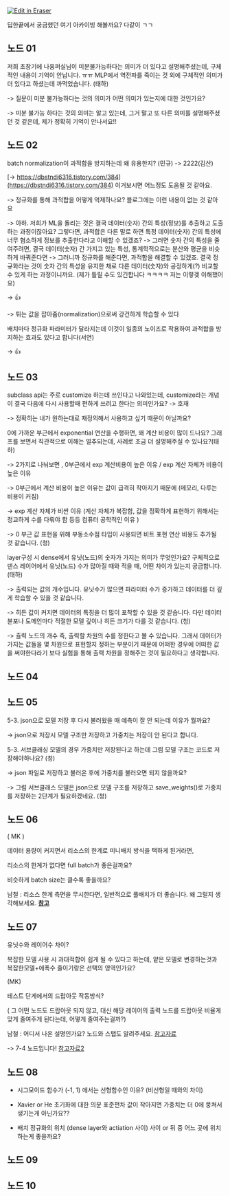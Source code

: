 <p><a target="_blank" href="https://app.eraser.io/workspace/Qt07yUo7CrWs1msnek4z" id="edit-in-eraser-github-link"><img alt="Edit in Eraser" src="https://firebasestorage.googleapis.com/v0/b/second-petal-295822.appspot.com/o/images%2Fgithub%2FOpen%20in%20Eraser.svg?alt=media&amp;token=968381c8-a7e7-472a-8ed6-4a6626da5501"></a></p>

딥한끝에서 궁금했던 여기 아카이빙 해볼까요? 다같이 ㄱㄱ



## 노드 01
저희 초창기에 나융퍼실님이 미분불가능하다는 의미가 더 있다고 설명해주셨는데, 구체적인 내용이 기억이 안납니다. ㅠㅠ MLP에서 역전파를 죽이는 것 외에 구체적인 의미가 더 있다고 하셨는데 까먹었습니다.  (태하)

-> 질문이 미분 불가능하다는 것의 의미가 어떤 의미가 있는지에 대한 것인가요? 

-> 미분 불가능 하다는 것의 의미는 알고 있는데, 그거 말고 또 다른 의미를 설명해주셨던 것 같은데, 제가 정확히 기억이 안나서요!!



## 노드 02
batch normalization이 과적합을 방지하는데 왜 유용한지?  (민규)  -> 2222(김산)

[﻿-> ﻿https://dbstndi6316.tistory.com/384](https://dbstndi6316.tistory.com/384)  이거보시면 어느정도 도움될 것 같아요.

-> 정규화를 통해 과적합을 어떻게 억제하나요? 블로그에는 이런 내용이 없는 것 같아요

-> 아하. 저희가 ML을 돌리는 것은 결국 데이터(숫자) 간의 특성(정보)를 추출하고 도출하는 과정이잖아요? 그렇다면, 과적합은 다른 말로 하면 특정 데이터(숫자) 간의 특성에 너무 협소하게 정보를 추출한다라고 이해할 수 있겠죠? -> 그러면 숫자 간의 특성을 줄여주려면, 결국 데이터(숫자) 간 가지고 있는 특성, 통계학적으로는 분산와 평균을 비슷하게 바꿔준다면 -> 그러니까 정규화를 해준다면, 과적합을 해결할 수 있겠죠. 결국 정규화라는 것이 숫자 간의 특성을 유지한 채로 다른 데이터(숫자)와 공정하게(?) 비교할 수 있게 하는 과정이니까요. (제가 틀릴 수도 있긴합니다 ㅋㅋㅋㅋ 저는 이렇겢 이해했어요)

-> 👍

-> 튀는 값을 잡아줌(normalization)으로써 강건하게 학습할 수 있다

배치마다 정규화 파라미터가 달라지는데 이것이 일종의 노이즈로 작용하여 과적합을 방지하는 효과도 있다고 합니다(서연)

-> 👍

## 노드 03
subclass api는 주로 customize 하는데 쓰인다고 나와있는데, customize라는 개념이 결국 다음에 다시 사용할때 편하게 쓰려고 한다는 의미인가요? -> 호재

-> 정확히는 내가 원하는대로 재정의해서 사용하고 싶기 때문이 아닐까요?

0에 가까운 부근에서 exponential 연산을 수행하면, 왜 계산 비용이 많이 드나요? 그래프를 보면서 직관적으로 이해는 얼추되는데, 사례로 조금 더 설명해주실 수 있나요?(태하)

-> 2가지로 나눠보면 , 0부근에서 exp 계산비용이 높은 이유 / exp 계산 자체가 비용이 높은 이유

-> 0부근에서 계산 비용이 높은 이유는 값이 급격히 작아지기 때문에  (메모리, 다루는 비용이 커짐)

-> exp 계산 자체가 비싼 이유 (계산 자체가 복잡함, 값을 정확하게 표현하기 위해서는 정교하게 수를 다뤄야 함 등등 컴퓨터 공학적인 이유 )

-> 0 부근 값 표현을 위해 부동소수점 타입이 사용되면 비트 표현 연산 비용도 추가될 것 같습니다. (청)



layer구성 시 dense에서 유닛(노드)의 숫자가 가지는 의미가 무엇인가요? 구체적으로 덴스 레이어에서 유닛(노드) 수가 많아질 때와 적을 때, 어떤 차이가 있는지 궁금합니다. (태하)

-> 출력되는 값의 개수입니다. 유닛수가 많으면 파라미터 수가 증가하고 데이터를 더 깊게 학습할 수 있을 것 같습니다.

-> 히든 값이 커지면 데이터의 특징을 더 많이 포착할 수 있을 것 같습니다. 다만 데이터 뷴포나 도메인마다 적절한 모델 깊이나 히든 크기가 다를 것 같습니다. (청) 

-> 츌력 노드의 개수 즉, 출력할 차원의 수를 정한다고 볼 수 있습니다. 그래서 데이터가 가지는 값들을 몇 차원으로 표현할지 정하는 부분이기 때문에 어떠한 경우에 어떠한 값을 써야한다라기 보다 실험을 통해 출력 차원을 정해주는 것이 필요하다고 생각합니다.



## 노드 04






## 노드 05
5-3. json으로 모델 저장 후 다시 불러왔을 때 예측이 잘 안 되는데 이유가 뭘까요?

-> json으로 저장시 모델 구조만 저장하고 가중치는 저장이 안 된다고 합니다.



 5-3. 서브클래싱 모델의 경우 가중치만 저장된다고 하는데 그럼 모델 구조는 코드로 저장해야하나요? (청)

-> json 파일로 저장하고 불러온 후에 가중치를 불러오면 되지 않을까요? 

   -> 그럼 서브클래스 모델은 json으로 모델 구조를 저장하고 save_weights()로 가중치를 저장하는 2단계가 필요하겠네요. (청)



## 노드 06
( MK )

데이터 용량이 커지면서 리소스의 한계로 미니배치 방식을  택하게 된거라면, 

리소스의 한계가 없다면 full batch가 좋은걸까요? 

비슷하게 batch size는 클수록 좋을까요? 

남철 : 리소스 한계 측면을 무시한다면, 일반적으로 풀배치가 더 좋습니다. 왜 그럴지 생각해보세요. [﻿**참고**](https://welcome-to-dewy-world.tistory.com/86) 



## 노드 07
유닛수와 레이어수 차이?

복잡한 모델 사용 시 과대적합이 쉽게 될 수 있다고 하는데, 얕은 모델로 변경하는것과 복잡한모델+에폭수 줄이기랑은 선택의 영역인가요?



(MK)

테스트 단게에서의 드랍아웃 작동방식?

( 그 어떤 노드도 드랍아웃 되지 않고, 대신 해당 레이어의 출력 노드를 드랍아웃 비율게 맞게 줄여주게 된다는데, 어떻게 줄여주는걸까?)

남철 : 어디서 나온 설명인가요? 노드와 스탭도 알려주세요. [﻿참고자료](https://www.tensorflow.org/api_docs/python/tf/keras/layers/Dropout) 

-> 7-4 노드입니다! [﻿참고자료2](https://wikidocs.net/196901#:~:text=5.%20Dropout%20during%20Inference) 



## 노드 08


- 시그모이드 함수가 (-1, 1) 에서는 선형함수인 이유? (비선형일 때와의 차이)



- Xavier or He 초기화에 대한 의문 
표준편차 값이 작아지면 가중치는 더 0에 뭉쳐서 생기는게 아닌가요??


- 배치 정규화의 위치 (dense layer와 actiation 사이) 
사이 or 뒤 중 어느 곳에 위치하는게 좋을까요?










## 노드 09








## 노드 10



<!--- Eraser file: https://app.eraser.io/workspace/Qt07yUo7CrWs1msnek4z --->